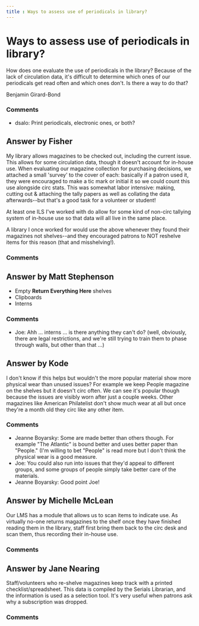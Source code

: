 ```yaml
---
title : Ways to assess use of periodicals in library?
---
```

Ways to assess use of periodicals in library?
=====================
How does one evaluate the use of periodicals in the library? Because of
the lack of circulation data, it's difficult to determine which ones of
our periodicals get read often and which ones don't. Is there a way to
do that?

Benjamin Girard-Bond

### Comments ###
* dsalo: Print periodicals, electronic ones, or both?


Answer by Fisher
----------------
My library allows magazines to be checked out, including the current
issue. This allows for some circulation data, though it doesn't account
for in-house use. When evaluating our magazine collection for purchasing
decisions, we attached a small 'survey' to the cover of each: basically
if a patron used it, they were encouraged to make a tic mark or initial
it so we could count this use alongside circ stats. This was somewhat
labor intensive: making, cutting out & attaching the tally papers as
well as collating the data afterwards--but that's a good task for a
volunteer or student!

At least one ILS I've worked with do allow for some kind of non-circ
tallying system of in-house use so that data will all live in the same
place.

A library I once worked for would use the above whenever they found
their magazines not shelves--and they encouraged patrons to NOT reshelve
items for this reason (that and misshelving!).

### Comments ###

Answer by Matt Stephenson
----------------
-   Empty **Return Everything Here** shelves
-   Clipboards
-   Interns


### Comments ###
* Joe: Ahh ... interns ... is there anything they can't do? (well, obviously,
there are legal restrictions, and we're still trying to train them to
phase through walls, but other than that ...)

Answer by Kode
----------------
I don't know if this helps but wouldn't the more popular material show
more physical wear than unused issues? For example we keep People
magazine on the shelves but it doesn't circ often. We can see it's
popular though because the issues are visibly worn after just a couple
weeks. Other magazines like American Philatelist don't show much wear at
all but once they're a month old they circ like any other item.

### Comments ###
* Jeanne Boyarsky: Some are made better than others though. For example "The Atlantic" is
bound better and uses better paper than "People." (I'm willing to bet
"People" is read more but I don't think the physical wear is a good
measure.
* Joe: You could also run into issues that they'd appeal to different groups,
and some groups of people simply take better care of the materials.
* Jeanne Boyarsky: Good point Joe!

Answer by Michelle McLean
----------------
Our LMS has a module that allows us to scan items to indicate use. As
virtually no-one returns magazines to the shelf once they have finished
reading them in the library, staff first bring them back to the circ
desk and scan them, thus recording their in-house use.

### Comments ###

Answer by Jane Nearing
----------------
Staff/volunteers who re-shelve magazines keep track with a printed
checklist/spreadsheet. This data is compiled by the Serials Librarian,
and the information is used as a selection tool. It's very useful when
patrons ask why a subscription was dropped.

### Comments ###

